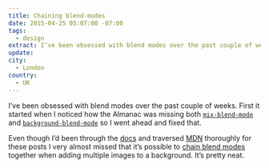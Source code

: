 ```yaml
---
title: Chaining blend-modes
date: 2015-04-25 05:07:00 -07:00
tags:
  - design
extract: I’ve been obsessed with blend modes over the past couple of weeks.
update:
city:
  - London
country:
  - UK
---
```


I’ve been obsessed with blend modes over the past couple of weeks. First it started when I noticed how the Almanac was missing both [`mix-blend-mode`](https://css-tricks.com/almanac/properties/m/mix-blend-mode/) and [`background-blend-mode`](https://css-tricks.com/almanac/properties/b/background-blend-mode/) so I went ahead and fixed that.

Even though I’d been through the [docs](http://dev.w3.org/fxtf/compositing-1/#propdef-background-blend-mode) and traversed [MDN](https://developer.mozilla.org/en-US/docs/Web/CSS/background-blend-mode) thoroughly for these posts I very almost missed that it’s possible to [chain blend modes](https://css-tricks.com/chaining-multiple-blend-modes/) together when adding multiple images to a background. It’s pretty neat.
